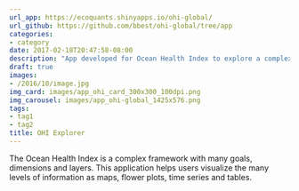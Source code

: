 ```yaml
---
url_app: https://ecoquants.shinyapps.io/ohi-global/
url_github: https://github.com/bbest/ohi-global/tree/app
categories:
- category
date: 2017-02-18T20:47:58-08:00
description: "App developed for Ocean Health Index to explore a complex framework with many layers."
draft: true
images:
- /2016/10/image.jpg
img_card: images/app_ohi_card_300x300_100dpi.png
img_carousel: images/app_ohi-global_1425x576.png
tags:
- tag1
- tag2
title: OHI Explorer
---
```


The Ocean Health Index is a complex framework with many goals, dimensions and layers. This application helps users visualize the many levels of information as maps, flower plots, time series and tables.